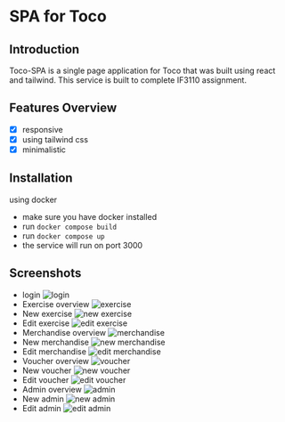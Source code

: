 # SPA for Toco


## Introduction
Toco-SPA is a single page application for Toco that was built using react and tailwind. This service is built to complete IF3110 assignment.

## Features Overview
  - [x] responsive
  - [x] using tailwind css
  - [x] minimalistic

## Installation
using docker
- make sure you have docker installed
- run `docker compose build`
- run `docker compose up`
- the service will run on port 3000

## Screenshots
- login
 ![login](img/login.png)
- Exercise overview
  ![exercise](img/exercise.png)
- New exercise
  ![new exercise](img/newExercise.png)
- Edit exercise
  ![edit exercise](img/editExercise.png)
- Merchandise overview
  ![merchandise](img/merch.png)
- New merchandise
  ![new merchandise](img/newMerch.png)
- Edit merchandise
  ![edit merchandise](img/editMerch.png)
- Voucher overview
  ![voucher](img/voucher.png)
- New voucher
  ![new voucher](img/newVoucher.png)
- Edit voucher
  ![edit voucher](img/editVoucher.png)
- Admin overview
  ![admin](img/admin.png)
- New admin
  ![new admin](img/newAdmin.png)
- Edit admin
  ![edit admin](img/editAdmin.png)